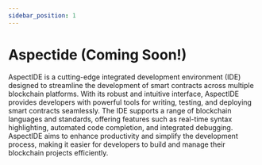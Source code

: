 ```yaml
---
sidebar_position: 1
---
```


# Aspectide (Coming Soon!)

AspectIDE is a cutting-edge integrated development environment (IDE) designed to streamline the development of smart contracts across multiple blockchain platforms. With its robust and intuitive interface, AspectIDE provides developers with powerful tools for writing, testing, and deploying smart contracts seamlessly. The IDE supports a range of blockchain languages and standards, offering features such as real-time syntax highlighting, automated code completion, and integrated debugging. AspectIDE aims to enhance productivity and simplify the development process, making it easier for developers to build and manage their blockchain projects efficiently.

